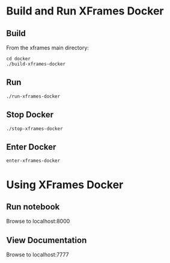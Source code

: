 Build and Run XFrames Docker
============================

Build
-----
From the xframes main directory:

    cd docker
    ./build-xframes-docker

Run
---
    ./run-xframes-docker

Stop Docker
-----------
    ./stop-xframes-docker

Enter Docker
------------
    enter-xframes-docker
    
Using XFrames Docker
====================

Run notebook
------------
Browse to localhost:8000

View Documentation
------------------
Browse to localhost:7777


